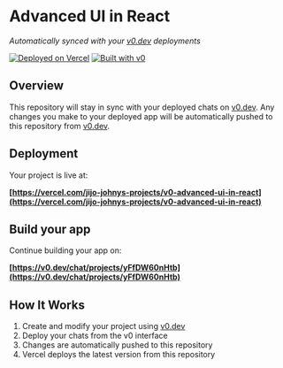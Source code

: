 # Advanced UI in React

*Automatically synced with your [v0.dev](https://v0.dev) deployments*

[![Deployed on Vercel](https://img.shields.io/badge/Deployed%20on-Vercel-black?style=for-the-badge&logo=vercel)](https://vercel.com/jijo-johnys-projects/v0-advanced-ui-in-react)
[![Built with v0](https://img.shields.io/badge/Built%20with-v0.dev-black?style=for-the-badge)](https://v0.dev/chat/projects/yFfDW60nHtb)

## Overview

This repository will stay in sync with your deployed chats on [v0.dev](https://v0.dev).
Any changes you make to your deployed app will be automatically pushed to this repository from [v0.dev](https://v0.dev).

## Deployment

Your project is live at:

**[https://vercel.com/jijo-johnys-projects/v0-advanced-ui-in-react](https://vercel.com/jijo-johnys-projects/v0-advanced-ui-in-react)**

## Build your app

Continue building your app on:

**[https://v0.dev/chat/projects/yFfDW60nHtb](https://v0.dev/chat/projects/yFfDW60nHtb)**

## How It Works

1. Create and modify your project using [v0.dev](https://v0.dev)
2. Deploy your chats from the v0 interface
3. Changes are automatically pushed to this repository
4. Vercel deploys the latest version from this repository
